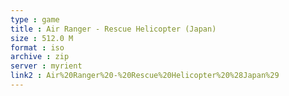 ```yaml
---
type : game
title : Air Ranger - Rescue Helicopter (Japan)
size : 512.0 M
format : iso
archive : zip
server : myrient
link2 : Air%20Ranger%20-%20Rescue%20Helicopter%20%28Japan%29
---
```

